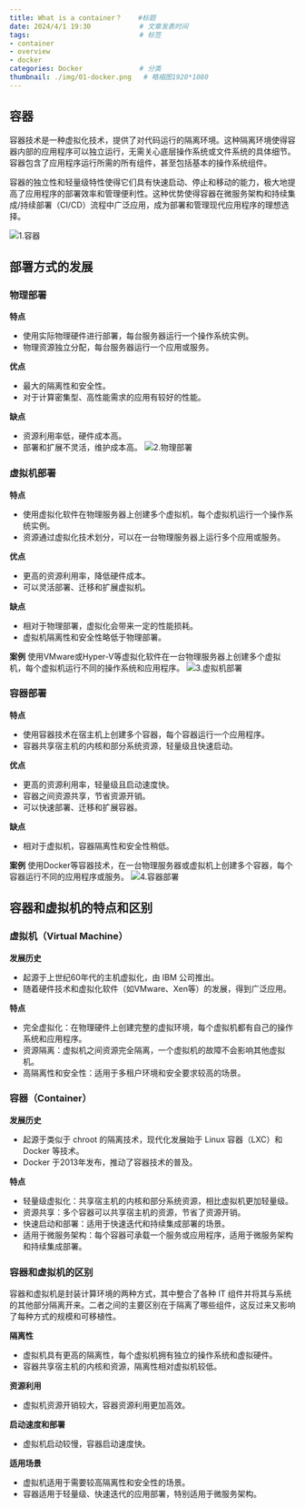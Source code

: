 ```yaml
---
title: What is a container？    #标题
date: 2024/4/1 19:30            # 文章发表时间
tags:                           # 标签
- container
- overview
- docker
categories: Docker              # 分类
thumbnail: ./img/01-docker.png   # 略缩图1920*1080
---
```

## **容器**

容器技术是一种虚拟化技术，提供了对代码运行的隔离环境。这种隔离环境使得容器内部的应用程序可以独立运行，无需关心底层操作系统或文件系统的具体细节。容器包含了应用程序运行所需的所有组件，甚至包括基本的操作系统组件。

容器的独立性和轻量级特性使得它们具有快速启动、停止和移动的能力，极大地提高了应用程序的部署效率和管理便利性。这种优势使得容器在微服务架构和持续集成/持续部署（CI/CD）流程中广泛应用，成为部署和管理现代应用程序的理想选择。

![1.容器](./graphs/01-00-1.png)

## **部署方式的发展**

### 物理部署
**特点**
- 使用实际物理硬件进行部署，每台服务器运行一个操作系统实例。
- 物理资源独立分配，每台服务器运行一个应用或服务。

**优点**
- 最大的隔离性和安全性。
- 对于计算密集型、高性能需求的应用有较好的性能。

**缺点**
- 资源利用率低，硬件成本高。
- 部署和扩展不灵活，维护成本高。
![2.物理部署](./graphs/01-00-2.png)

### 虚拟机部署
**特点**
- 使用虚拟化软件在物理服务器上创建多个虚拟机，每个虚拟机运行一个操作系统实例。
- 资源通过虚拟化技术划分，可以在一台物理服务器上运行多个应用或服务。

**优点**
- 更高的资源利用率，降低硬件成本。
- 可以灵活部署、迁移和扩展虚拟机。

**缺点**
- 相对于物理部署，虚拟化会带来一定的性能损耗。
- 虚拟机隔离性和安全性略低于物理部署。

**案例**
使用VMware或Hyper-V等虚拟化软件在一台物理服务器上创建多个虚拟机，每个虚拟机运行不同的操作系统和应用程序。
![3.虚拟机部署](./graphs/01-00-3.png)

### 容器部署
**特点**
- 使用容器技术在宿主机上创建多个容器，每个容器运行一个应用程序。
- 容器共享宿主机的内核和部分系统资源，轻量级且快速启动。

**优点**
- 更高的资源利用率，轻量级且启动速度快。
- 容器之间资源共享，节省资源开销。
- 可以快速部署、迁移和扩展容器。

**缺点**
- 相对于虚拟机，容器隔离性和安全性稍低。

**案例**
使用Docker等容器技术，在一台物理服务器或虚拟机上创建多个容器，每个容器运行不同的应用程序或服务。
![4.容器部署](./graphs/01-00-4.png)

## **容器和虚拟机的特点和区别**

### 虚拟机（Virtual Machine）

**发展历史**
- 起源于上世纪60年代的主机虚拟化，由 IBM 公司推出。
- 随着硬件技术和虚拟化软件（如VMware、Xen等）的发展，得到广泛应用。

**特点**
- 完全虚拟化：在物理硬件上创建完整的虚拟环境，每个虚拟机都有自己的操作系统和应用程序。
- 资源隔离：虚拟机之间资源完全隔离，一个虚拟机的故障不会影响其他虚拟机。
- 高隔离性和安全性：适用于多租户环境和安全要求较高的场景。

### 容器（Container）

**发展历史**
- 起源于类似于 chroot 的隔离技术，现代化发展始于 Linux 容器（LXC）和 Docker 等技术。
- Docker 于2013年发布，推动了容器技术的普及。

**特点**
- 轻量级虚拟化：共享宿主机的内核和部分系统资源，相比虚拟机更加轻量级。
- 资源共享：多个容器可以共享宿主机的资源，节省了资源开销。
- 快速启动和部署：适用于快速迭代和持续集成部署的场景。
- 适用于微服务架构：每个容器可承载一个服务或应用程序，适用于微服务架构和持续集成部署。

### 容器和虚拟机的区别

容器和虚拟机是封装计算环境的两种方式，其中整合了各种 IT 组件并将其与系统的其他部分隔离开来。二者之间的主要区别在于隔离了哪些组件，这反过来又影响了每种方式的规模和可移植性。

**隔离性**
- 虚拟机具有更高的隔离性，每个虚拟机拥有独立的操作系统和虚拟硬件。
- 容器共享宿主机的内核和资源，隔离性相对虚拟机较低。

**资源利用**
- 虚拟机资源开销较大，容器资源利用更加高效。

**启动速度和部署**
- 虚拟机启动较慢，容器启动速度快。

**适用场景**
- 虚拟机适用于需要较高隔离性和安全性的场景。
- 容器适用于轻量级、快速迭代的应用部署，特别适用于微服务架构。
